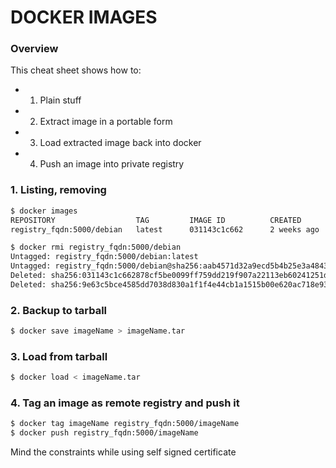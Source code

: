 # DOCKER IMAGES
### Overview
This cheat sheet shows how to:
* 1. Plain stuff
* 2. Extract image in a portable form
* 3. Load extracted image back into docker
* 4. Push an image into private registry

### 1. Listing, removing
```sh
$ docker images
REPOSITORY                  TAG         IMAGE ID          CREATED           SIZE
registry_fqdn:5000/debian   latest      031143c1c662      2 weeks ago       125.1 MB

$ docker rmi registry_fqdn:5000/debian
Untagged: registry_fqdn:5000/debian:latest
Untagged: registry_fqdn:5000/debian@sha256:aab4571d32a9ecd5b4b25e3a4843773be32c78d5fd09aa10a1db97b8511e89de
Deleted: sha256:031143c1c662878cf5be0099ff759dd219f907a22113eb60241251d29344bb96
Deleted: sha256:9e63c5bce4585dd7038d830a1f1f4e44cb1a1515b00e620ac718e934b484c938
```
### 2. Backup to tarball
```sh
$ docker save imageName > imageName.tar
```
### 3. Load from tarball
```sh
$ docker load < imageName.tar
```
### 4. Tag an image as remote registry and push it
```sh
$ docker tag imageName registry_fqdn:5000/imageName
$ docker push registry_fqdn:5000/imageName
```
Mind the constraints while using self signed certificate

